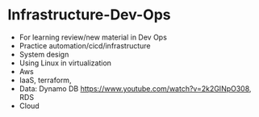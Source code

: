 # Infrastructure-Dev-Ops
- For learning review/new material in Dev Ops
- Practice automation/cicd/infrastructure
- System design
- Using Linux in virtualization
- Aws
- IaaS, terraform,
- Data: Dynamo DB https://www.youtube.com/watch?v=2k2GINpO308, RDS
- Cloud
